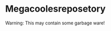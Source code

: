 # Megacoolesreposetory


















































Warning:
This may contain some garbage ware!
